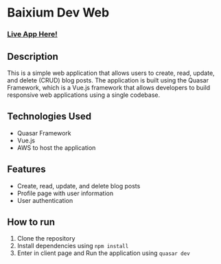# Baixium Dev Web

### [Live App Here!](http://baixium-dev-web.s3-website-us-east-1.amazonaws.com/)

## Description
This is a simple web application that allows users to create, read, update, and delete (CRUD) blog posts. The application is built using the Quasar Framework, which is a Vue.js framework that allows developers to build responsive web applications using a single codebase.


## Technologies Used
- Quasar Framework
- Vue.js
- AWS to host the application

## Features

- Create, read, update, and delete blog posts
- Profile page with user information
- User authentication

## How to run

1. Clone the repository
2. Install dependencies using `npm install`
3. Enter in client page and Run the application using `quasar dev`
